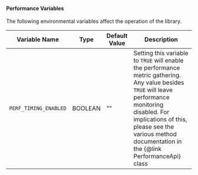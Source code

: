#### Performance Variables

The following environmental variables affect the operation of the library.

| Variable Name | Type | Default Value | Description |
|---------------|------|---------------|-------------|
| `PERF_TIMING_ENABLED` | BOOLEAN | "" | Setting this variable to `TRUE` will enable the performance metric gathering. Any value besides `TRUE` will leave performance monitoring disabled. For implications of this, please see the various method documentation in the {@link PerformanceApi} class |
